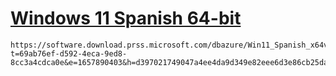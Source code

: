 # [Windows 11 Spanish 64-bit](https://software.download.prss.microsoft.com/dbazure/Win11_Spanish_x64v1.iso?t=69ab76ef-d592-4eca-9ed8-8cc3a4cdca0e&e=1657890403&h=d397021749047a4ee4da9d349e82eee6d3e86cb25da84e788f514b363f2f7cf9)
```
https://software.download.prss.microsoft.com/dbazure/Win11_Spanish_x64v1.iso?t=69ab76ef-d592-4eca-9ed8-8cc3a4cdca0e&e=1657890403&h=d397021749047a4ee4da9d349e82eee6d3e86cb25da84e788f514b363f2f7cf9
```
